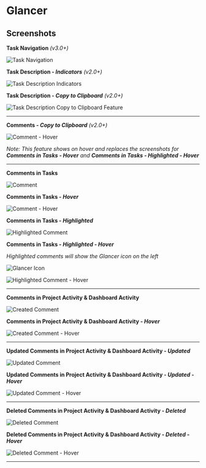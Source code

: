 # Glancer

## Screenshots

**Task Navigation** _(v3.0+)_  

![Task Navigation](../master/Screenshots/screenshot-task-navigation.png "Task Navigation Buttons")

**Task Description - _Indicators_** _(v2.0+)_  

![Task Description Indicators](../master/Screenshots/screenshot-task-description-indicators.png "Task Description Indicators")

**Task Description - _Copy to Clipboard_** _(v2.0+)_  

![Task Description Copy to Clipboard Feature](../master/Screenshots/screenshot-description-copy-clipboard.png "Task Description Copy to Clipboard Feature")

---

**Comments - _Copy to Clipboard_** _(v2.0+)_  

![Comment - Hover](../master/Screenshots/screenshot-comment-copy-clipboard.png "Comment - Hover")

_Note: This feature shows on hover and replaces the screenshots for **Comments in Tasks - _Hover_** and **Comments in Tasks - _Highlighted_ - _Hover_**_  

---

**Comments in Tasks**  

![Comment](../master/Screenshots/screenshot-comment.png "Comment")

**Comments in Tasks - _Hover_**  

![Comment - Hover](../master/Screenshots/screenshot-comment-hover.png "Comment - Hover")

**Comments in Tasks - _Highlighted_**  

![Highlighted Comment](../master/Screenshots/screenshot-comment-highlighted.png "Highlighted Comment")

**Comments in Tasks - _Highlighted_ - _Hover_**  

_Highlighted comments will show the Glancer icon on the left_  

![Glancer Icon](../master/Screenshots/glancer-icon-full-width.png)

![Highlighted Comment - Hover](../master/Screenshots/screenshot-comment-highlighted-hover.png "Highlighted Comment - Hover")

---

**Comments in Project Activity & Dashboard Activity**  

![Created Comment](../master/Screenshots/screenshot-comment-activity-created.png "Created Comment")

**Comments in Project Activity & Dashboard Activity - _Hover_**  

![Created Comment - Hover](../master/Screenshots/screenshot-comment-activity-created-hover.png "Created Comment - Hover")

---

**Updated Comments in Project Activity & Dashboard Activity - _Updated_**  

![Updated Comment](../master/Screenshots/screenshot-comment-activity-updated.png "Updated Comment")

**Updated Comments in Project Activity & Dashboard Activity - _Updated_ - _Hover_**  

![Updated Comment - Hover](../master/Screenshots/screenshot-comment-activity-updated-hover.png "Updated Comment - Hover")

---

**Deleted Comments in Project Activity & Dashboard Activity - _Deleted_**  

![Deleted Comment](../master/Screenshots/screenshot-comment-activity-deleted.png "Deleted Comment")

**Deleted Comments in Project Activity & Dashboard Activity - _Deleted_ - _Hover_**  

![Deleted Comment - Hover](../master/Screenshots/screenshot-comment-activity-deleted-hover.png "Deleted Comment - Hover")

---
